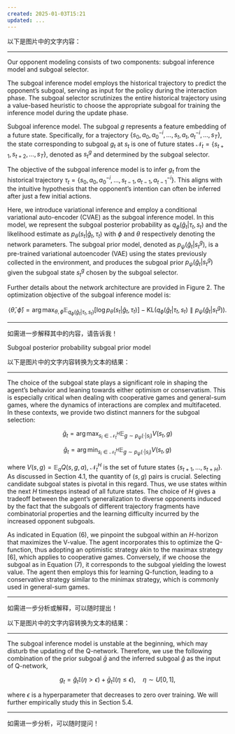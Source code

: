 ```yaml
---
created: 2025-01-03T15:21
updated: ...
---
```

以下是图片中的文字内容：

---

Our opponent modeling consists of two components: subgoal inference model and subgoal selector.

The subgoal inference model employs the historical trajectory to predict the opponent’s subgoal, serving as input for the policy during the interaction phase. The subgoal selector scrutinizes the entire historical trajectory using a value-based heuristic to choose the appropriate subgoal for training the inference model during the update phase.

Subgoal inference model. The subgoal $g$ represents a feature embedding of a future state. Specifically, for a trajectory $\{s_0, a_0, a_0^{-i}, \ldots, s_t, a_t, a_t^{-i}, \ldots, s_T\}$, the state corresponding to subgoal $g_t$ at $s_t$ is one of future states $\mathcal{N}_t = \{s_{t+1}, s_{t+2}, \ldots, s_T\}$, denoted as $s_t^g$ and determined by the subgoal selector.

The objective of the subgoal inference model is to infer $g_t$ from the historical trajectory $\tau_t = \{s_0, a_0, a_0^{-i}, \ldots, s_{t-1}, a_{t-1}, a_{t-1}^{-i}\}$. This aligns with the intuitive hypothesis that the opponent’s intention can often be inferred after just a few initial actions.

Here, we introduce variational inference and employ a conditional variational auto-encoder (CVAE) as the subgoal inference model. In this model, we represent the subgoal posterior probability as $q_\phi(\hat{g}_t|\tau_t, s_t)$ and the likelihood estimate as $p_\theta(s_t|\hat{g}_t, \tau_t)$ with $\phi$ and $\theta$ respectively denoting the network parameters. The subgoal prior model, denoted as $p_\psi(\hat{g}_t|s_t^g)$, is a pre-trained variational autoencoder (VAE) using the states previously collected in the environment, and produces the subgoal prior $p_\psi(\hat{g}_t|s_t^g)$ given the subgoal state $s_t^g$ chosen by the subgoal selector.

Further details about the network architecture are provided in Figure 2. The optimization objective of the subgoal inference model is:

$$\langle \hat{\theta}, \hat{\phi} \rangle = \arg\max_{\theta, \phi} \mathbb{E}_{q_\phi(\hat{g}_t|\tau_t, s_t)} \left[ \log p_\theta(s_t|\hat{g}_t, \tau_t) \right] - \text{KL} \left( q_\phi(\hat{g}_t|\tau_t, s_t) \parallel p_\psi(\hat{g}_t|s_t^g) \right).$$

---

如需进一步解释其中的内容，请告诉我！





Subgoal posterior probability subgoal prior model




以下是图片中的文字内容转换为文本的结果：

---

The choice of the subgoal state plays a significant role in shaping the agent’s behavior and leaning towards either optimism or conservatism. This is especially critical when dealing with cooperative games and general-sum games, where the dynamics of interactions are complex and multifaceted. In these contexts, we provide two distinct manners for the subgoal selection:

$$\bar{g}_t = \arg \max_{s_i \in \mathcal{N}_t^H} \mathbb{E}_{g \sim p_\psi(\cdot | s_i)} V(s_t, g)$$

$$\bar{g}_t = \arg \min_{s_i \in \mathcal{N}_t^H} \mathbb{E}_{g \sim p_\psi(\cdot | s_i)} V(s_t, g)$$

where $V(s, g) = \mathbb{E}_a Q(s, g, a)$, $\mathcal{N}_t^H$ is the set of future states $\{s_{t+1}, \dots, s_{t+H}\}$. As discussed in Section 4.1, the quantity of $(s, g)$ pairs is crucial. Selecting candidate subgoal states is pivotal in this regard. Thus, we use states within the next $H$ timesteps instead of all future states. The choice of $H$ gives a tradeoff between the agent’s generalization to diverse opponents induced by the fact that the subgoals of different trajectory fragments have combinatorial properties and the learning difficulty incurred by the increased opponent subgoals.

As indicated in Equation (6), we pinpoint the subgoal within an $H$-horizon that maximizes the V-value. The agent incorporates this to optimize the Q-function, thus adopting an optimistic strategy akin to the maximax strategy [6], which applies to cooperative games. Conversely, if we choose the subgoal as in Equation (7), it corresponds to the subgoal yielding the lowest value. The agent then employs this for learning Q-function, leading to a conservative strategy similar to the minimax strategy, which is commonly used in general-sum games.

---

如需进一步分析或解释，可以随时提出！



以下是图片中的文字内容转换为文本的结果：

---

The subgoal inference model is unstable at the beginning, which may disturb the updating of the Q-network. Therefore, we use the following combination of the prior subgoal $\bar{g}$ and the inferred subgoal $\hat{g}$ as the input of Q-network,

$$g_t = \hat{g}_t \mathbb{I}(\eta > \epsilon) + \bar{g}_t \mathbb{I}(\eta \leq \epsilon), \quad \eta \sim U[0,1],$$

where $\epsilon$ is a hyperparameter that decreases to zero over training. We will further empirically study this in Section 5.4.

---

如需进一步分析，可以随时提问！